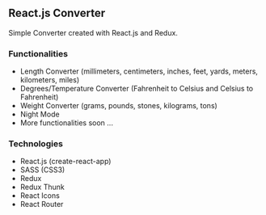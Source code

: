 ## React.js Converter

Simple Converter created with React.js and Redux.


### Functionalities

- Length Converter (millimeters, centimeters, inches, feet, yards, meters, kilometers, miles)
- Degrees/Temperature Converter (Fahrenheit to Celsius and Celsius to Fahrenheit)
- Weight Converter (grams, pounds, stones, kilograms, tons)
- Night Mode
- More functionalities soon ...

### Technologies

- React.js (create-react-app)
- SASS (CSS3)
- Redux
- Redux Thunk
- React Icons
- React Router
